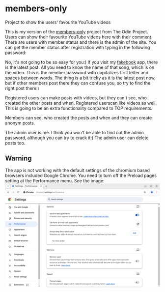 # members-only

Project to show the users' favourite YouTube videos

This is my version of the
[members-only](https://www.theodinproject.com/lessons/node-path-nodejs-members-only)
project from The Odin Project. Users can show their favourite YouTube videos
here with their comment. There are users with member status and there is the
admin of the site. You can get the member status after registration with typing
in the following password:

No, it's not going to be so easy for you:) If you visit my
[fakebook](https://alexerdei73.github.io/fakebook) app, there is the latest
post. All you need to know the name of that song, which is on the video. This is
the member password with capitalizes first letter and spaces between words. The
thing is a bit tricky as it is the latest post now, but if other members post
there they can confuse you, so try to find the right post there:)

Registered users can make posts with videos, but they can't see, who created the
other posts and when. Registered userscan like videos as well. This is going to
be an extra functionality compared to TOP requirements.

Members can see, who created the posts and when and they can create anonym
posts.

The admin user is me. I think you won't be able to find out the admin password,
although you can try to crack it:) The admin user can delete posts too.

## Warning

The app is not working with the default settings of the chromium based browsers
included Google Chrome. You need to turn off the Preload pages setting at the
Performance menu. See the image:
![chrome performance settings](ChromePerformanceSetting.png)
